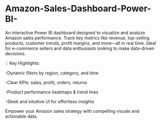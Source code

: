 # Amazon-Sales-Dashboard-Power-BI-

An interactive Power BI dashboard designed to visualize and analyze Amazon sales performance. Track key metrics like revenue, top-selling products, customer trends, profit margins, and more—all in real time. Ideal for e-commerce sellers and data enthusiasts looking to make data-driven decisions.

💡 Key Highlights:

-Dynamic filters by region, category, and time

-Clear KPIs: sales, profit, orders, returns

-Product performance heatmaps & trend lines

-Sleek and intuitive UI for effortless insights

Empower your Amazon sales strategy with compelling visuals and actionable data.

